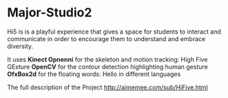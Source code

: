 # Major-Studio2

Hi5 is is a playful experience that gives a space for students to interact and communicate in order to encourage them to understand and embrace diversity.

It uses 
**Kinect Opnenni** for the skeleton and motion tracking: High Five GEsture
**OpenCV** for the contour detection highlighting human gesture
**OfxBox2d** for the floating words: Hello in different languages


The full description of the Project
http://aimemee.com/sub/HiFive.html
